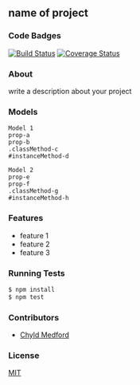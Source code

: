 ## name of project
### Code Badges
[![Build Status](https://travis-ci.org/mkeef1/iron-chef.svg)](https://travis-ci.org/mkeef1/iron-chef)
[![Coverage Status](https://coveralls.io/repos/mkeef1/iron-chef/badge.png)](https://coveralls.io/r/mkeef1/iron-chef)

### About
write a description about your project

### Models
```
Model 1
prop-a
prop-b
.classMethod-c
#instanceMethod-d
```

```
Model 2
prop-e
prop-f
.classMethod-g
#instanceMethod-h
```

### Features
- feature 1
- feature 2
- feature 3

### Running Tests
```bash
$ npm install
$ npm test
```

### Contributors
- [Chyld Medford](https://github.com/chyld)

### License
[MIT](LICENSE)

